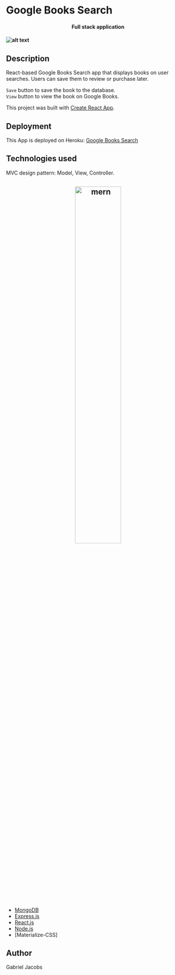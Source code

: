 # Google Books Search

<h4 align="center">Full stack application<h4>

![alt text](client/public/scrnsht.png "Google Book Search")

## Description

React-based Google Books Search app that displays books on user searches. Users can save them to review or purchase later. 

`Save` button to save the book to the database.<br>
`View` button to view the book on Google Books.

This project was built with [Create React App](https://github.com/facebook/create-react-app).

## Deployment 

This App is deployed on Heroku: [Google Books Search](https://limitless-reaches-94201.herokuapp.com/)

## Technologies used

MVC design pattern: Model, View, Controller.

<h2 align="center">
<img alt="mern" src="client/public/images/mern.jpg" width="50%">
</h2>

- [MongoDB](mongodb.com)
- [Express.js](https://expressjs.com)
- [React.js](https://reactjs.org/)
- [Node.js](https://nodejs.org/en/)
- [Materialize-CSS]

## Author

Gabriel Jacobs